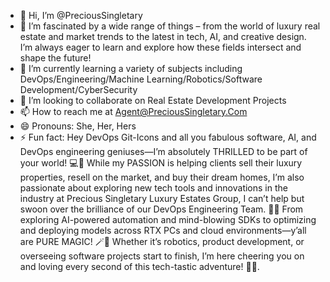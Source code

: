 - 👋 Hi, I’m @PreciousSingletary
- 👀 I’m fascinated by a wide range of things – from the world of luxury real estate and market trends to the latest in tech, AI, and creative design. I’m always eager to learn and explore how these fields intersect and shape the future!
- 🌱 I’m currently learning a variety of subjects including DevOps/Engineering/Machine Learning/Robotics/Software Development/CyberSecurity
- 💞️ I’m looking to collaborate on Real Estate Development Projects
- 📫 How to reach me at Agent@PreciousSingletary.Com
- 😄 Pronouns: She, Her, Hers
- ⚡ Fun fact:  Hey DevOps Git-Icons and all you fabulous software, AI, and DevOps engineering geniuses—I’m absolutely THRILLED to be part of your world! 💻💖 While my PASSION is helping clients sell their luxury properties, resell on the market, and buy their dream homes, I’m also passionate about exploring new tech tools and innovations in the industry at Precious Singletary Luxury Estates Group, I can’t help but swoon over the brilliance of our DevOps Engineering Team. 🤩✨ From exploring AI-powered automation and mind-blowing SDKs to optimizing and deploying models across RTX PCs and cloud environments—y’all are PURE MAGIC! 🪄🤖 Whether it’s robotics, product development, or overseeing software projects start to finish, I’m here cheering you on and loving every second of this tech-tastic adventure! 🚀💕.
<!---
PreciousSingletary/PreciousSingletary is a ✨ special ✨ repository because its `README.md` (this file) appears on your GitHub profile.
You can click the Preview link to take a look at your changes.
--->
